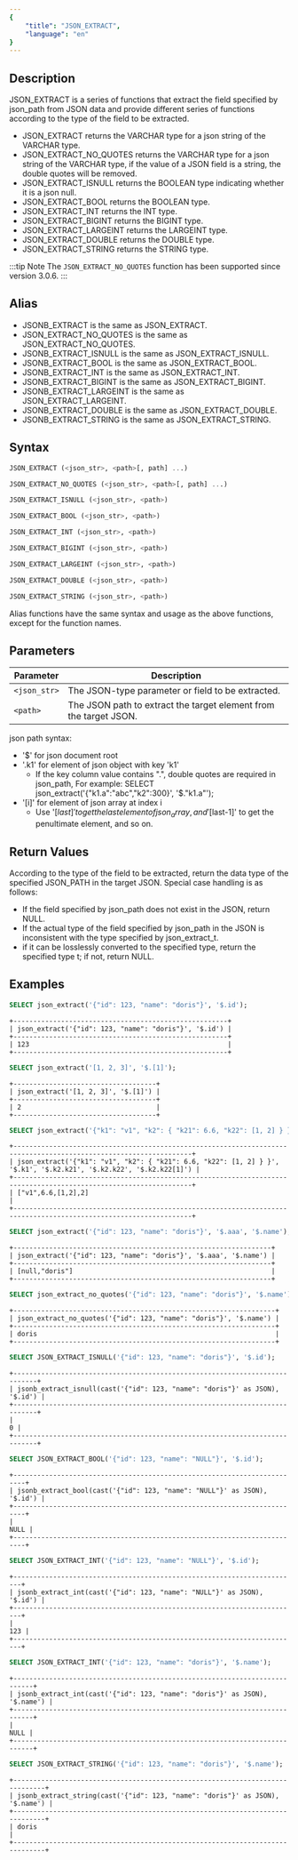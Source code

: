 ```yaml
---
{
    "title": "JSON_EXTRACT",
    "language": "en"
}
---
```


<!-- 
Licensed to the Apache Software Foundation (ASF) under one
or more contributor license agreements.  See the NOTICE file
distributed with this work for additional information
regarding copyright ownership.  The ASF licenses this file
to you under the Apache License, Version 2.0 (the
"License"); you may not use this file except in compliance
with the License.  You may obtain a copy of the License at

  http://www.apache.org/licenses/LICENSE-2.0

Unless required by applicable law or agreed to in writing,
software distributed under the License is distributed on an
"AS IS" BASIS, WITHOUT WARRANTIES OR CONDITIONS OF ANY
KIND, either express or implied.  See the License for the
specific language governing permissions and limitations
under the License.
-->

## Description
JSON_EXTRACT is a series of functions that extract the field specified by json_path from JSON data and provide different series of functions according to the type of the field to be extracted.

* JSON_EXTRACT returns the VARCHAR type for a json string of the VARCHAR type.
* JSON_EXTRACT_NO_QUOTES returns the VARCHAR type for a json string of the VARCHAR type, if the value of a JSON field is a string, the double quotes will be removed.
* JSON_EXTRACT_ISNULL returns the BOOLEAN type indicating whether it is a json null.
* JSON_EXTRACT_BOOL returns the BOOLEAN type.
* JSON_EXTRACT_INT returns the INT type.
* JSON_EXTRACT_BIGINT returns the BIGINT type.
* JSON_EXTRACT_LARGEINT returns the LARGEINT type.
* JSON_EXTRACT_DOUBLE returns the DOUBLE type.
* JSON_EXTRACT_STRING returns the STRING type.

:::tip
Note
The `JSON_EXTRACT_NO_QUOTES` function has been supported since version 3.0.6. 
:::

## Alias
* JSONB_EXTRACT is the same as JSON_EXTRACT.
* JSON_EXTRACT_NO_QUOTES is the same as JSON_EXTRACT_NO_QUOTES.
* JSONB_EXTRACT_ISNULL is the same as JSON_EXTRACT_ISNULL.
* JSONB_EXTRACT_BOOL is the same as JSON_EXTRACT_BOOL.
* JSONB_EXTRACT_INT is the same as JSON_EXTRACT_INT.
* JSONB_EXTRACT_BIGINT is the same as JSON_EXTRACT_BIGINT.
* JSONB_EXTRACT_LARGEINT is the same as JSON_EXTRACT_LARGEINT.
* JSONB_EXTRACT_DOUBLE is the same as JSON_EXTRACT_DOUBLE.
* JSONB_EXTRACT_STRING is the same as JSON_EXTRACT_STRING.

## Syntax
```sql
JSON_EXTRACT (<json_str>, <path>[, path] ...)
```
```sql
JSON_EXTRACT_NO_QUOTES (<json_str>, <path>[, path] ...)
```
```sql
JSON_EXTRACT_ISNULL (<json_str>, <path>)
```
```sql
JSON_EXTRACT_BOOL (<json_str>, <path>)
```
```sql
JSON_EXTRACT_INT (<json_str>, <path>)
```
```sql
JSON_EXTRACT_BIGINT (<json_str>, <path>)
```
```sql
JSON_EXTRACT_LARGEINT (<json_str>, <path>)
```
```sql
JSON_EXTRACT_DOUBLE (<json_str>, <path>)
```
```sql
JSON_EXTRACT_STRING (<json_str>, <path>)
```
Alias functions have the same syntax and usage as the above functions, except for the function names.

## Parameters
| Parameter           | Description                          |
|--------------|-----------------------------|
| `<json_str>` | The JSON-type parameter or field to be extracted.         |
| `<path>`     | The JSON path to extract the target element from the target JSON. |
json path syntax:
- '$' for json document root
- '.k1' for element of json object with key 'k1'
  - If the key column value contains ".", double quotes are required in json_path, For example: SELECT json_extract('{"k1.a":"abc","k2":300}', '$."k1.a"');
- '[i]' for element of json array at index i
  - Use '$[last]' to get the last element of json_array, and '$[last-1]' to get the penultimate element, and so on.

## Return Values
According to the type of the field to be extracted, return the data type of the specified JSON_PATH in the target JSON. Special case handling is as follows:
* If the field specified by json_path does not exist in the JSON, return NULL.
* If the actual type of the field specified by json_path in the JSON is inconsistent with the type specified by json_extract_t.
* if it can be losslessly converted to the specified type, return the specified type t; if not, return NULL.



## Examples
```sql
SELECT json_extract('{"id": 123, "name": "doris"}', '$.id');
```

```text
+------------------------------------------------------+
| json_extract('{"id": 123, "name": "doris"}', '$.id') |
+------------------------------------------------------+
| 123                                                  |
+------------------------------------------------------+
```
```sql
SELECT json_extract('[1, 2, 3]', '$.[1]');
```
```text
+------------------------------------+
| json_extract('[1, 2, 3]', '$.[1]') |
+------------------------------------+
| 2                                  |
+------------------------------------+
```
```sql
SELECT json_extract('{"k1": "v1", "k2": { "k21": 6.6, "k22": [1, 2] } }', '$.k1', '$.k2.k21', '$.k2.k22', '$.k2.k22[1]');
```
```text
+-------------------------------------------------------------------------------------------------------------------+
| json_extract('{"k1": "v1", "k2": { "k21": 6.6, "k22": [1, 2] } }', '$.k1', '$.k2.k21', '$.k2.k22', '$.k2.k22[1]') |
+-------------------------------------------------------------------------------------------------------------------+
| ["v1",6.6,[1,2],2]                                                                                                |
+-------------------------------------------------------------------------------------------------------------------+
```
```sql
SELECT json_extract('{"id": 123, "name": "doris"}', '$.aaa', '$.name');
```
```text
+-----------------------------------------------------------------+
| json_extract('{"id": 123, "name": "doris"}', '$.aaa', '$.name') |
+-----------------------------------------------------------------+
| [null,"doris"]                                                  |
+-----------------------------------------------------------------+
```
```sql
SELECT json_extract_no_quotes('{"id": 123, "name": "doris"}', '$.name');
```
```text
+------------------------------------------------------------------+
| json_extract_no_quotes('{"id": 123, "name": "doris"}', '$.name') |
+------------------------------------------------------------------+
| doris                                                            |
+------------------------------------------------------------------+
```
```sql
SELECT JSON_EXTRACT_ISNULL('{"id": 123, "name": "doris"}', '$.id');
```
```text
+----------------------------------------------------------------------------+
| jsonb_extract_isnull(cast('{"id": 123, "name": "doris"}' as JSON), '$.id') |
+----------------------------------------------------------------------------+
|                                                                          0 |
+----------------------------------------------------------------------------+
```
```sql
SELECT JSON_EXTRACT_BOOL('{"id": 123, "name": "NULL"}', '$.id');
```
```text
+-------------------------------------------------------------------------+
| jsonb_extract_bool(cast('{"id": 123, "name": "NULL"}' as JSON), '$.id') |
+-------------------------------------------------------------------------+
|                                                                    NULL |
+-------------------------------------------------------------------------+
```
```sql
SELECT JSON_EXTRACT_INT('{"id": 123, "name": "NULL"}', '$.id');
```
```text
+------------------------------------------------------------------------+
| jsonb_extract_int(cast('{"id": 123, "name": "NULL"}' as JSON), '$.id') |
+------------------------------------------------------------------------+
|                                                                    123 |
+------------------------------------------------------------------------+
```
```sql
SELECT JSON_EXTRACT_INT('{"id": 123, "name": "doris"}', '$.name');
```
```text
+---------------------------------------------------------------------------+
| jsonb_extract_int(cast('{"id": 123, "name": "doris"}' as JSON), '$.name') |
+---------------------------------------------------------------------------+
|                                                                      NULL |
+---------------------------------------------------------------------------+
```
```sql
SELECT JSON_EXTRACT_STRING('{"id": 123, "name": "doris"}', '$.name');
```
```text
+------------------------------------------------------------------------------+
| jsonb_extract_string(cast('{"id": 123, "name": "doris"}' as JSON), '$.name') |
+------------------------------------------------------------------------------+
| doris                                                                        |
+------------------------------------------------------------------------------+
```
